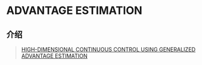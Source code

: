 # ADVANTAGE ESTIMATION

## 介绍

> [HIGH-DIMENSIONAL CONTINUOUS CONTROL USING GENERALIZED ADVANTAGE ESTIMATION](https://arxiv.org/pdf/1506.02438.pdf)

